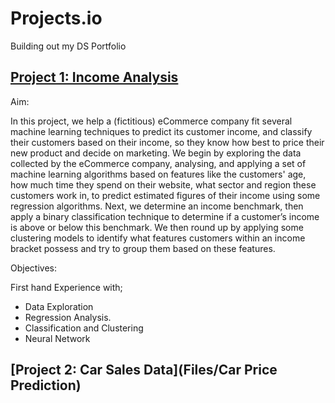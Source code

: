 # Projects.io
Building out my DS Portfolio


## [Project 1: Income Analysis](https://github.com/0xsas/Portfolio.io/tree/main/Files/ecommerce)

Aim:

In this project, we help a (fictitious) eCommerce company fit several machine learning techniques to predict its customer income, and classify their customers based on their income, so they know how best to price their new product and decide on marketing. 
We begin by exploring the data collected by the eCommerce company, analysing, and applying a set of machine learning algorithms based on features like the customers' age, how much time they spend on their website, what sector and region these customers work in, to predict estimated figures of their income using some regression algorithms. Next, we determine an income benchmark, then apply a binary classification technique to determine if a customer’s income is above or below this benchmark. We then round up by applying some clustering models to identify what features customers within an income bracket possess and try to group them based on these features.

Objectives: 

First hand Experience with;
 - Data Exploration
 - Regression Analysis.
 - Classification and Clustering
 - Neural Network


## [Project 2: Car Sales Data](Files/Car Price Prediction)
